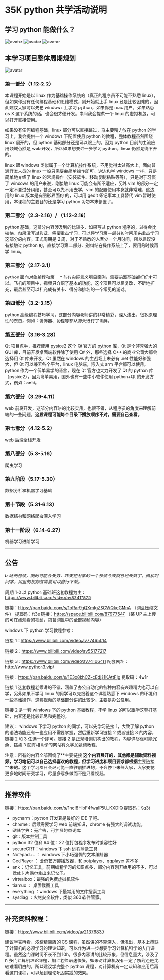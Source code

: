 # 35K python 共学活动说明

## 学习 python 能做什么？
![avatar](./img/1.jpg)
![avatar](./img/2.jpg)
![avatar](./img/3.jpg)

## 本学习项目整体周期规划
![avatar](./img/4.png)

### 第一部分（1.12-2.2）

本课程开始是以 linux 作为基础操作系统的（真正的程序员不可能不熟悉 linux），但如果你没有任何编程基础和思维模式，刚开始就上手 linux 还是比较困难的，因此建议大家可以先在  windows 上学习 python，如果你是 mac 用户，如果熟悉 os X 这个系统的话，也会很方便开发。中间我会提供一个 linux 的虚拟机包，可以打开直接使用。

如果没有任何编程基础，linux 部分可以直接跳过，将主要精力放在 python 的学习上，我会提供一个 windows 下配置使用 python 的教程，整体教程虽然围绕 linux 展开的，但 python 基础部分还是可以跟上的，因为 python 目前的主流应用领域仍然是 web 开发，所以如果想要进一步学习 python，linux 仍然是绕不开的。

linux 跟 windows 类似属于一个计算机操作系统，不用觉得太过高大上，面向普通开发人员的 linux 一般只需要会简单操作即可，这边和学 windows 一样，只是简单地介绍了 linux 的常规操作（安装软件、移动复制粘贴等等），只是对于习惯了 windows 的用户来说，刚接触 linux 可能会有所不适应，另外 vim 的部分一定一定不要过分纠结，甚至可以先不用去学，vim 的配置使用本身就非常难，这边 用的 linux 版本是有图形界面的 的，可以用 gedit 等记事本工具替代 vim 暂时使用，本课程的主要目的还是学习 python 切勿本末倒置了。

### 第二部分（2.3-2.16）/ （1.12-2.16）

python 基础，这部分内容涉及到的比较多，如果写过 python 程序的，过得会比较快，如果没写过的话，需要重点学习，可以将学习第一部分的时间用来重点学习这部分的内容。正式周期是 2 周，对于不熟悉的人至少一个月时间，所以建议没有接触过 python 的，直接学习第二部分，别纠结在操作系统上了，要用的时候再学 linux。

### 第三部分（2.17-3.1）

python 面向对象编程和第一个有有实际意义项目案例，需要前面基础都打好才可以。飞机的项目中，视频只介绍了基本的功能，这个项目可以反复改，不断地扩充，最后甚至可以扩充成有关卡、得分和排名的一个常见的游戏。

### 第四部分（3.2-3.15）
python 高级编程技巧学习，这部分内容老师讲的非常精彩，深入浅出，很多原理性的东西，例如：装饰器、协程等都从源头进行了讲解。

### 第五部分（3.16-3.28）
Qt 项目练手，推荐使用 pyside2 这个 Qt 官方的 python 库，Qt 是个非常强大的 GUI 库，目前开发桌面端软件除了使用 C# 外，那些选择 C++ 的商业公司大都会选择用 Qt 库来开发，Qt 虽然在 windows 的主战场上未必有 .net 性能好和强大，但 Qt 可以兼容各个平台，linux 电脑端，嵌入式 arm 平台都可以使用。python 作为一个简单易学的语言，现在 Qt 官方也大力开发了 Qt 的 python 库（pyside2），因为简单易用，国外也有一些中小软件使用 python+Qt 的开发方式，例如：anki。

### 第六部分（3.29-4.11）
web 前段开发，这部分内容讲的比较实用，也很不错，从程序员的角度来理解前端的一些问题，**这段课程可能每个目录下播放顺序不对，需要自己查看。**

### 第七部分（4.12-5.2）
web 后端全栈开发

### 第八部分（5.3-5.16）
爬虫学习

### 第九阶段（5.17-5.30）
数据分析和机器学习基础

### 第十节段（5.31-6.13）
数据结构和网络爬虫深入学习

### 第十一阶段（6.14-6.27）
机器学习进阶学习

***

## 公告

*b 站的视频，随时可能会失效，昨天还分享的一个视频今天就已经失效了，抓紧时间学，网盘的视频有需要可以自行下载。*

周期 1-3 以 python 基础班这套教程为主：
https://www.bilibili.com/video/av82417875

链接：https://pan.baidu.com/s/1bRar9gQXmIgZSCWQkeGMnA （网盘压缩文件）
提取码：ft3e 
链接：https://space.bilibili.com/87977547 （某 UP 主上传的可在线观看的视频，包含网盘中的全部视频内容）

windows 下 python 学习教程参考：

链接 1：https://www.bilibili.com/video/av77465014

链接 2：https://www.bilibili.com/video/av55177217

链接 3：https://www.bilibili.com/video/av74106411  配套网址：http://www.python3.vip/

链接：https://pan.baidu.com/s/1E3x8bhCZ-cEdj21KAttFIg 
提取码：4w1r 

链接 1 这套教程老师讲的不错，涵盖了办公自动化的各种内容有兴趣精力也可以自学，另外如果不学习 linux 的同学可以先跟着这个课程熟悉下 windows 的环境和一些基础操作，这套视频的基础部分讲的比较少，主要是办公应用。

链接 2 是一套 windows 下的 python 基础教程，不学 linux 的可以跟学这套打基础，内容还是比较详尽和完整的。

建议： windows 下学习 python 的同学，可以先学习链接 1，大致了解 python 的语法功能还有一些应用不需要掌握，然后重新学习链接 2 或者链接 3 的内容，链接 2 和 3 任选一个即可。链接 2 是正规培训机构出的教程，内容详尽但可能冗余，链接 3 配有相关学习网站有文字加视频教程。

注意：所有的内容全部围绕了**主要链接 **这个内容展开的，其他都是辅助资料视频，学习笔记可以自己选择喜欢的教程，但学习进度和项目要求都根据**主要链接 **来的。这个学习项目会尽可能一直往前推进的，不会停下来等大家，大家要花更多地时间研究学习，尽量多写多做而不是只看视频。

***

## 推荐软件

链接：https://pan.baidu.com/s/1hcI8HIbF4fwalP5U_KXDIQ 
提取码：9q3t

- pycharm：python 开发算是最好的 IDE 了吧。
- chrome：后续需要学习 web 前端知识，chrome 有强大的调试功能。
- 欧陆字典：无广告，可扩展的单词库
- git：版本控制工具
- python 32 位和 64 位：32 位打包程序发布时兼容性好
- secureCRT：windows 下 ssh 远程登录工具
- Notepad++ ： windows 下小巧强悍的文本编辑器
- GeePlayer ： 爱奇艺万能播放器，和 potplayer、qqplayer 差不多
- anki：记忆工具，前期编程学习的知识点多，部分内容刚开始用的不多，可以做成卡片偶尔拿出来记忆下。
- virtualbox：最强的免费虚拟机软件
- tianruo ： 桌面截图工具
- everything ：windows 下最常用的文件搜索工具
- sysdiag ：火绒安全软件，类似 360 软件管家。


***

## 补充资料教程：

链接：https://www.bilibili.com/video/av21376839

建议学完再看，浓缩精简版的 CS 课程，虽然讲的不算深入，但浅出，基本上串联了计算机的必须学习的理论知识，可以作为进一步想要学习计算机科学的入门课程。虽然这门课时间不长不到 10h，很多内容讲的比较形象，但信息量大，涉及了 n 多门计算机理论课程，加上老师语速很快，如果对计算机没有一定了解的还是比较难看明白的，所以建议学完整个 python 课程，对计算机有一定认知和应用后再看这门课程，可以起到理论巩固实践的效果。